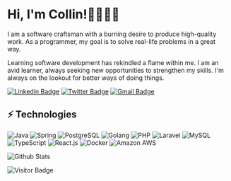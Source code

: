# Hi, I'm Collin!🧒🏻👋🏻

I am a software craftsman with a burning desire to produce high-quality work. As a programmer, my goal is to solve real-life problems in a great way. 

Learning software development has rekindled a flame within me. I am an avid learner, always seeking new opportunities to strengthen my skills. I'm always on the lookout for better ways of doing things.

[![Linkedin Badge](https://img.shields.io/badge/LinkedIn-0077B5?style=for-the-badge&logo=linkedin&logoColor=white)](https://www.linkedin.com/in/raphael-collin-0b770319a/)
[![Twitter Badge](https://img.shields.io/badge/Twitter-1DA1F2?style=for-the-badge&logo=twitter&logoColor=white)](https://twitter.com/C0llliNN)
[![Gmail Badge](https://img.shields.io/badge/Gmail-D14836?style=for-the-badge&logo=gmail&logoColor=white)](mailto:gcollin65@gmail.com)

## ⚡ Technologies

![Java](https://img.shields.io/badge/Java-ED8B00?style=for-the-badge&logo=java&logoColor=white)
![Spring](https://img.shields.io/badge/Spring-6DB33F?style=for-the-badge&logo=spring&logoColor=white)
![PostgreSQL](https://img.shields.io/badge/PostgreSQL-316192?style=for-the-badge&logo=postgresql&logoColor=white)
![Golang](https://img.shields.io/badge/Go-00ADD8?style=for-the-badge&logo=go&logoColor=white)
![PHP](https://img.shields.io/badge/PHP-777BB4?style=for-the-badge&logo=php&logoColor=white)
![Laravel](https://img.shields.io/badge/Laravel-FF2D20?style=for-the-badge&logo=laravel&logoColor=white)
![MySQL](https://img.shields.io/badge/MySQL-00000F?style=for-the-badge&logo=mysql&logoColor=white)
![TypeScript](	https://img.shields.io/badge/TypeScript-007ACC?style=for-the-badge&logo=typescript&logoColor=white)
![React.js](https://img.shields.io/badge/React-20232A?style=for-the-badge&logo=react&logoColor=61DAFB)
![Docker](https://img.shields.io/badge/Docker-2CA5E0?style=for-the-badge&logo=docker&logoColor=white)
![Amazon AWS](https://img.shields.io/badge/Amazon_AWS-232F3E?style=for-the-badge&logo=amazon-aws&logoColor=white)

![Github Stats](https://github-readme-stats.vercel.app/api?username=C0lliNN&count_private=true&show_icons=true&include_all_commits=true)

![Visitor Badge](https://visitor-badge.laobi.icu/badge?page_id=C0lliNN.C0lliNN)
